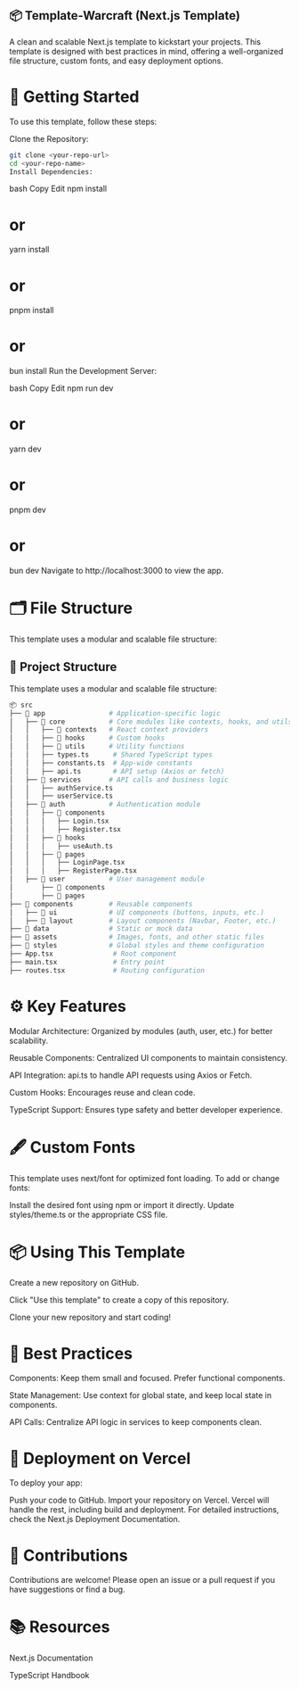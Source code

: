 ## 📦 Template-Warcraft (Next.js Template)
A clean and scalable Next.js template to kickstart your projects. This template is designed with best practices in mind, offering a well-organized file structure, custom fonts, and easy deployment options.

# 🚀 Getting Started
To use this template, follow these steps:

Clone the Repository:


``` bash 
git clone <your-repo-url>
cd <your-repo-name>
Install Dependencies:
```

bash
Copy
Edit
npm install
# or
yarn install
# or
pnpm install
# or
bun install
Run the Development Server:

bash
Copy
Edit
npm run dev
# or
yarn dev
# or
pnpm dev
# or
bun dev
Navigate to http://localhost:3000 to view the app.

# 🗂️ File Structure
This template uses a modular and scalable file structure:
## 📁 Project Structure

This template uses a modular and scalable file structure:

```bash
📦 src
├── 📂 app                # Application-specific logic
│   ├── 📂 core           # Core modules like contexts, hooks, and utils
│   │   ├── 📂 contexts   # React context providers
│   │   ├── 📂 hooks      # Custom hooks
│   │   ├── 📂 utils      # Utility functions
│   │   ├── types.ts      # Shared TypeScript types
│   │   ├── constants.ts  # App-wide constants
│   │   ├── api.ts        # API setup (Axios or fetch)
│   ├── 📂 services       # API calls and business logic
│   │   ├── authService.ts
│   │   ├── userService.ts
│   ├── 📂 auth           # Authentication module
│   │   ├── 📂 components
│   │   │   ├── Login.tsx
│   │   │   ├── Register.tsx
│   │   ├── 📂 hooks
│   │   │   ├── useAuth.ts
│   │   ├── 📂 pages
│   │   │   ├── LoginPage.tsx
│   │   │   ├── RegisterPage.tsx
│   ├── 📂 user           # User management module
│       ├── 📂 components
│       ├── 📂 pages
├── 📂 components         # Reusable components
│   ├── 📂 ui             # UI components (buttons, inputs, etc.)
│   ├── 📂 layout         # Layout components (Navbar, Footer, etc.)
├── 📂 data               # Static or mock data
├── 📂 assets             # Images, fonts, and other static files
├── 📂 styles             # Global styles and theme configuration
├── App.tsx               # Root component
├── main.tsx              # Entry point
├── routes.tsx            # Routing configuration
```


# ⚙️ Key Features
Modular Architecture: Organized by modules (auth, user, etc.) for better scalability.

Reusable Components: Centralized UI components to maintain consistency.

API Integration: api.ts to handle API requests using Axios or Fetch.

Custom Hooks: Encourages reuse and clean code.

TypeScript Support: Ensures type safety and better developer experience.
# 🖋️ Custom Fonts
This template uses next/font for optimized font loading. To add or change fonts:

Install the desired font using npm or import it directly.
Update styles/theme.ts or the appropriate CSS file.

# 📦 Using This Template
Create a new repository on GitHub.

Click "Use this template" to create a copy of this repository.

Clone your new repository and start coding!
# 📄 Best Practices
Components: Keep them small and focused. Prefer functional components.

State Management: Use context for global state, and keep local state in components.

API Calls: Centralize API logic in services to keep components clean.
# 🚀 Deployment on Vercel
To deploy your app:

Push your code to GitHub.
Import your repository on Vercel.
Vercel will handle the rest, including build and deployment.
For detailed instructions, check the Next.js Deployment Documentation.

# 🤝 Contributions
Contributions are welcome! Please open an issue or a pull request if you have suggestions or find a bug.

# 📚 Resources
Next.js Documentation

TypeScript Handbook
